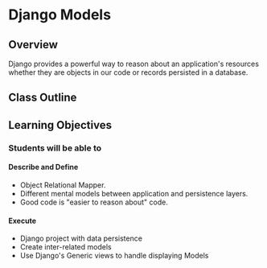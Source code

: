 # Django Models

## Overview

Django provides a powerful way to reason about an application's resources whether they are objects in our code or records persisted in a database.

## Class Outline

<!-- To Be Completed By Instructor -->

## Learning Objectives

### Students will be able to

#### Describe and Define

- Object Relational Mapper.
- Different mental models between application and persistence layers.
- Good code is "easier to reason about" code.

#### Execute

- Django project with data persistence
- Create inter-related models
- Use Django's Generic views to handle displaying Models
